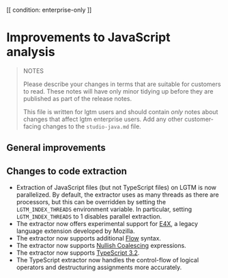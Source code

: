 [[ condition: enterprise-only ]]

# Improvements to JavaScript analysis

> NOTES
>
> Please describe your changes in terms that are suitable for
> customers to read. These notes will have only minor tidying up
> before they are published as part of the release notes.
>
> This file is written for lgtm users and should contain *only*
> notes about changes that affect lgtm enterprise users. Add
> any other customer-facing changes to the `studio-java.md`
> file.
>

## General improvements

## Changes to code extraction

* Extraction of JavaScript files (but not TypeScript files) on LGTM is now parallelized. By default, the extractor uses as many threads as there are processors, but this can be overridden by setting the `LGTM_INDEX_THREADS` environment variable. In particular, setting `LGTM_INDEX_THREADS` to 1 disables parallel extraction.
* The extractor now offers experimental support for [E4X](https://developer.mozilla.org/en-US/docs/Archive/Web/E4X), a legacy language extension developed by Mozilla.
* The extractor now supports additional [Flow](https://flow.org/) syntax.
* The extractor now supports [Nullish Coalescing](https://github.com/tc39/proposal-nullish-coalescing) expressions.
* The extractor now supports [TypeScript 3.2](https://www.typescriptlang.org/docs/handbook/release-notes/typescript-3-2.html).
* The TypeScript extractor now handles the control-flow of logical operators and destructuring assignments more accurately.
